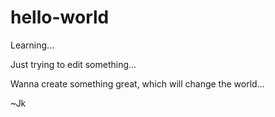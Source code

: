 # hello-world
Learning...

Just trying to edit something...

Wanna create something great, which will change the world...

~Jk
